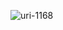 ![uri-1168](https://user-images.githubusercontent.com/62181222/99337685-f41d9f00-28ac-11eb-9443-d2409f947939.png)
